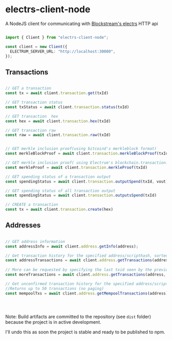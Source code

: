 # electrs-client-node

A NodeJS client for communicating with [Blockstream's electrs](https://github.com/Blockstream/electrs) HTTP api

```ts

import { Client } from "electrs-client-node";

const client = new Client({
  ELECTRUM_SERVER_URL: "http://localhost:30000",
});

```

## Transactions 

```ts

// GET a transaction
const tx = await client.transaction.get(txId)

// GET transaction status
const txStatus = await client.transaction.status(txId)

// GET transaction  hex 
const hex = await client.transaction.hex(txId)

// GET transaction raw
const raw = await client.transaction.raw(txId)


// GET merkle inclusion proof(using bitcoind's merkleblock format)
const merkleBlockProof = await client.transaction.merkleBlockProof(txId)

// GET merkle inclusion proof( using Electrum's blockchain.transaction.get_merkle format)
const merkleProof = await client.transaction.merkleProof(txId)

// GET spending status of a transaction output
const spendingStatus = await client.transaction.outputSpend(txId, vout)

// GET spending status of all transaction output
const spendingStatus = await client.transaction.outputsSpend(txId)

// CREATE a transaction
const tx = await client.transaction.create(hex)

```

## Addresses

```ts

// GET address information
const addressInfo = await client.address.getInfo(address);

// Get transaction history for the specified address/scripthash, sorted with newest first. Returns 25 transactions per page. 
const addressTransactions = await client.address.getTransactions(address);
  
// More can be requested by specifying the last txid seen by the previous query.
const moreTransactions = await client.address.getTransactions(address, lastSeenTxId)

// Get unconfirmed transaction history for the specified address/scripthash.
//Returns up to 50 transactions (no paging)
const mempoolTxs = await client.address.getMempoolTransactions(address);


  
```

Note: Build artifacts are committed to the repository (see `dist` folder) because the project is in active development.

I'll undo this as soon the project is stable and ready to be published to npm. 